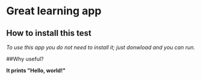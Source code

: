 # Great learning app

## How to install this test

_To use this app you do not need to install it; just donwload and you can run._

##Why useful?

**It prints "Hello, world!"**

